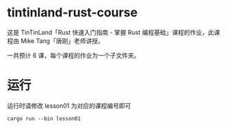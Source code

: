 # tintinland-rust-course

这是 TinTinLand「Rust 快速入门指南 - 掌握 Rust 编程基础」课程的作业，此课程由 Mike Tang「唐刚」老师讲授。

一共预计 6 课，每个课程的作业为一个子文件夹。

# 运行

运行时请修改 lesson01 为对应的课程编号即可

```shell
cargo run --bin lesson01
```

